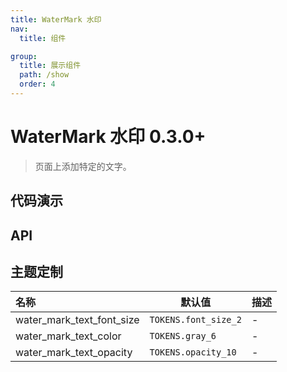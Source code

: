 ```yaml
---
title: WaterMark 水印
nav:
  title: 组件

group:
  title: 展示组件
  path: /show
  order: 4
---
```


# WaterMark 水印 <Badge>0.3.0+</Badge>

> 页面上添加特定的文字。

## 代码演示

<code src="./__fixtures__/base.tsx"></code>

<code src="./__fixtures__/foreground.tsx"></code>

## API

## 主题定制

| 名称                      | 默认值               | 描述 |
| :------------------------ | -------------------- | ---- |
| water_mark_text_font_size | `TOKENS.font_size_2` | -    |
| water_mark_text_color     | `TOKENS.gray_6`      | -    |
| water_mark_text_opacity   | `TOKENS.opacity_10`  | -    |
